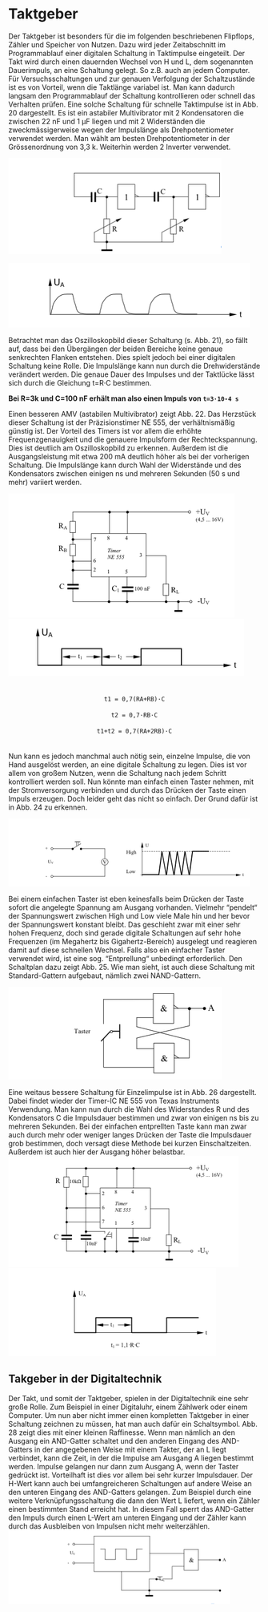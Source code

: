 <style>
pre{
 text-align:center;
 padding:20px;
}
</style>

# Taktgeber
Der Taktgeber ist besonders für die im folgenden beschriebenen Flipflops, Zähler und Speicher von Nutzen. Dazu wird jeder Zeitabschnitt im Programmablauf einer digitalen Schaltung in Taktimpulse eingeteilt. Der Takt wird durch einen dauernden Wechsel von H und L, dem sogenannten Dauerimpuls, an eine Schaltung gelegt. So z.B. auch an jedem Computer. Für Versuchsschaltungen und zur genauen Verfolgung der Schaltzustände ist es von Vorteil, wenn die Taktlänge variabel ist. Man kann dadurch langsam den Programmablauf der Schaltung kontrollieren oder schnell das Verhalten prüfen.
Eine solche Schaltung für schnelle Taktimpulse ist in Abb. 20 dargestellt. Es ist ein astabiler Multivibrator mit 2 Kondensatoren die zwischen 22 nF und 1 µF liegen und mit 2 Widerständen die zweckmässigerweise wegen der Impulslänge als Drehpotentiometer verwendet werden. Man wählt am besten Drehpotentiometer in der Grössenordnung von 3,3 k. Weiterhin werden 2 Inverter verwendet.

![schaltung](img01.png)



![schaltung](img02.png)


Betrachtet man das Oszilloskopbild dieser Schaltung (s. Abb. 21), so fällt auf, dass bei den Übergängen der beiden Bereiche keine genaue senkrechten Flanken entstehen. Dies spielt jedoch bei einer digitalen Schaltung keine Rolle. Die Impulslänge kann nun durch die Drehwiderstände verändert werden. Die genaue Dauer des Impulses und der Taktlücke lässt sich durch die Gleichung t=R·C bestimmen. 

**Bei R=3k und C=100 nF erhält man also einen Impuls von `t=3·10-4 s`**

Einen besseren AMV (astabilen Multivibrator) zeigt Abb. 22. Das Herzstück dieser Schaltung ist der Präzisionstimer NE 555, der verhältnismäßig günstig ist. Der Vorteil des Timers ist vor allem die erhöhte Frequenzgenauigkeit und die genauere Impulsform der Rechteck­spannung. Dies ist deutlich am Oszilloskopbild zu erkennen. Außerdem ist die Ausgangsleistung mit etwa 200 mA deutlich höher als bei der vorherigen Schaltung. Die Impulslänge kann durch Wahl der Widerstände und des Kondensators zwischen einigen ns und mehreren Sekunden (50 s und mehr) variiert werden.


![schaltung](img03.png)
![schaltung](img04.png)


```
t1 = 0,7(RA+RB)·C

t2 = 0,7·RB·C

t1+t2 = 0,7(RA+2RB)·C

```

Nun kann es jedoch manchmal auch nötig sein, einzelne Impulse, die von Hand ausgelöst werden, an eine digitale Schaltung zu legen. Dies ist vor allem von großem Nutzen, wenn die Schaltung nach jedem Schritt kontrolliert werden soll. Nun könnte man einfach einen Taster nehmen, mit der Stromversorgung verbinden und durch das Drücken der Taste einen Impuls erzeugen. Doch leider geht das nicht so einfach. Der Grund dafür ist in Abb. 24 zu erkennen.



![schaltung](img05.png)

Bei einem einfachen Taster ist eben keinesfalls beim Drücken der Taste sofort die angelegte Spannung am Ausgang vorhanden. Vielmehr “pendelt“ der Spannungswert zwischen High und Low viele Male hin und her bevor der Spannungswert konstant bleibt. Das geschieht zwar mit einer sehr hohen Frequenz, doch sind gerade digitale Schaltungen auf sehr hohe Frequenzen (im Megahertz bis Gigahertz-Bereich) ausgelegt und reagieren damit auf diese schnellen Wechsel. Falls also ein einfacher Taster verwendet wird, ist eine sog. “Entprellung“ unbedingt erforderlich. Den Schaltplan dazu zeigt Abb. 25. Wie man sieht, ist auch diese Schaltung mit Standard-Gattern aufgebaut, nämlich zwei NAND-Gattern.


![schaltung](img06.png)

Eine weitaus bessere Schaltung für Einzelimpulse ist in Abb. 26 dargestellt. Dabei findet wieder der Timer-IC NE 555 von Texas Instruments Verwendung. Man kann nun durch die Wahl des Widerstandes R und des Kondensators C die Impulsdauer bestimmen und zwar von einigen ns bis zu mehreren Sekunden. Bei der einfachen entprellten Taste kann man zwar auch durch mehr oder weniger langes Drücken der Taste die Impulsdauer grob bestimmen, doch versagt diese Methode bei kurzen Einschaltzeiten. Außerdem ist auch hier der Ausgang höher belastbar.
![schaltung](img07.png)
![schaltung](img08.png)

## Takgeber in der Digitaltechnik
Der Takt, und somit der Taktgeber, spielen in der Digitaltechnik eine sehr große Rolle. Zum Beispiel in einer Digitaluhr, einem Zählwerk oder einem Computer.
Um nun aber nicht immer einen kompletten Taktgeber in einer Schaltung zeichnen zu müssen, hat man auch dafür ein Schaltsymbol. Abb. 28 zeigt dies mit einer kleinen Raffinesse. Wenn man nämlich an den Ausgang ein AND-Gatter schaltet und den anderen Eingang des AND-Gatters in der angegebenen Weise mit einem Takter, der an L liegt verbindet, kann die Zeit, in der die Impulse am Ausgang A liegen bestimmt werden. Impulse gelangen nur dann zum Ausgang A, wenn der Taster gedrückt ist. Vorteilhaft ist dies vor allem bei sehr kurzer Impulsdauer.
Der H-Wert kann auch bei umfangreicheren Schaltungen auf andere Weise an den unteren Eingang des AND-Gatters gelangen. Zum Beispiel durch eine weitere Verknüpfungsschaltung die dann den Wert L liefert, wenn ein Zähler einen bestimmten Stand erreicht hat. In diesem Fall sperrt das AND-Gatter den Impuls durch einen L-Wert am unteren Eingang und der Zähler kann durch das Ausbleiben von Impulsen nicht mehr weiterzählen.
![schaltung](img09.png)



